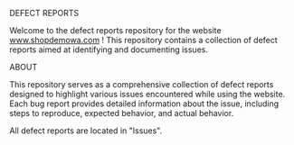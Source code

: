 DEFECT REPORTS

Welcome to the defect reports repository for the website www.shopdemowa.com ! This repository contains a collection of defect reports aimed at identifying and documenting issues.

ABOUT

This repository serves as a comprehensive collection of defect reports designed to highlight various issues encountered while using the website. Each bug report provides detailed information about the issue, including steps to reproduce, expected behavior, and actual behavior.

All defect reports are located in "Issues".

